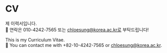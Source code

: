 # CV
제 이력서입니다.  
💬 연락은 010-4242-7565 또는 chloesung@korea.ac.kr로 부탁드립니다!

This is my Curriculum Vitae.  
💬 You can contact me with +82-10-4242-7565 or chloesung@korea.ac.kr.
